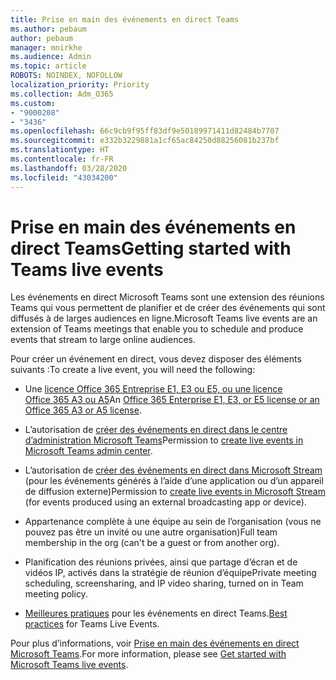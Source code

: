 ```yaml
---
title: Prise en main des événements en direct Teams
ms.author: pebaum
author: pebaum
manager: mnirkhe
ms.audience: Admin
ms.topic: article
ROBOTS: NOINDEX, NOFOLLOW
localization_priority: Priority
ms.collection: Adm_O365
ms.custom:
- "9000208"
- "3436"
ms.openlocfilehash: 66c9cb9f95ff83df9e50189971411d82484b7707
ms.sourcegitcommit: e332b3229881a1cf65ac84250d88256081b237bf
ms.translationtype: HT
ms.contentlocale: fr-FR
ms.lasthandoff: 03/28/2020
ms.locfileid: "43034200"
---
```

# <a name="getting-started-with-teams-live-events"></a><span data-ttu-id="82357-102">Prise en main des événements en direct Teams</span><span class="sxs-lookup"><span data-stu-id="82357-102">Getting started with Teams live events</span></span>

<span data-ttu-id="82357-103">Les événements en direct Microsoft Teams sont une extension des réunions Teams qui vous permettent de planifier et de créer des événements qui sont diffusés à de larges audiences en ligne.</span><span class="sxs-lookup"><span data-stu-id="82357-103">Microsoft Teams live events are an extension of Teams meetings that enable you to schedule and produce events that stream to large online audiences.</span></span>

<span data-ttu-id="82357-104">Pour créer un événement en direct, vous devez disposer des éléments suivants :</span><span class="sxs-lookup"><span data-stu-id="82357-104">To create a live event, you will need the following:</span></span>

- <span data-ttu-id="82357-105">Une [licence Office 365 Entreprise E1, E3 ou E5, ou une licence Office 365 A3 ou A5](https://docs.microsoft.com/microsoftteams/teams-live-events/set-up-for-teams-live-events#step-2-get-and-assign-licenses)</span><span class="sxs-lookup"><span data-stu-id="82357-105">An [Office 365 Enterprise E1, E3, or E5 license or an Office 365 A3 or A5 license](https://docs.microsoft.com/microsoftteams/teams-live-events/set-up-for-teams-live-events#step-2-get-and-assign-licenses).</span></span>

- <span data-ttu-id="82357-106">L’autorisation de [créer des événements en direct dans le centre d’administration Microsoft Teams](https://docs.microsoft.com/microsoftteams/teams-live-events/set-up-for-teams-live-events#create-or-edit-a-live-events-policy)</span><span class="sxs-lookup"><span data-stu-id="82357-106">Permission to [create live events in Microsoft Teams admin center](https://docs.microsoft.com/microsoftteams/teams-live-events/set-up-for-teams-live-events#create-or-edit-a-live-events-policy).</span></span>

- <span data-ttu-id="82357-107">L’autorisation de [créer des événements en direct dans Microsoft Stream](https://docs.microsoft.com/microsoftteams/teams-live-events/what-are-teams-live-events) (pour les événements générés à l’aide d’une application ou d’un appareil de diffusion externe)</span><span class="sxs-lookup"><span data-stu-id="82357-107">Permission to [create live events in Microsoft Stream](https://docs.microsoft.com/microsoftteams/teams-live-events/what-are-teams-live-events) (for events produced using an external broadcasting app or device).</span></span>

- <span data-ttu-id="82357-108">Appartenance complète à une équipe au sein de l’organisation (vous ne pouvez pas être un invité ou une autre organisation)</span><span class="sxs-lookup"><span data-stu-id="82357-108">Full team membership in the org (can't be a guest or from another org).</span></span>

- <span data-ttu-id="82357-109">Planification des réunions privées, ainsi que partage d’écran et de vidéos IP, activés dans la stratégie de réunion d’équipe</span><span class="sxs-lookup"><span data-stu-id="82357-109">Private meeting scheduling, screensharing, and IP video sharing, turned on in Team meeting policy.</span></span>

- <span data-ttu-id="82357-110">[Meilleures pratiques](https://support.office.com/article/Best-practices-for-producing-a-Teams-live-event-e500370e-4dd1-4187-8b48-af10ef02cf42) pour les événements en direct Teams.</span><span class="sxs-lookup"><span data-stu-id="82357-110">[Best practices](https://support.office.com/article/Best-practices-for-producing-a-Teams-live-event-e500370e-4dd1-4187-8b48-af10ef02cf42) for Teams Live Events.</span></span>

<span data-ttu-id="82357-111">Pour plus d’informations, voir [Prise en main des événements en direct Microsoft Teams](https://support.office.com/article/get-started-with-microsoft-teams-live-events-d077fec2-a058-483e-9ab5-1494afda578a).</span><span class="sxs-lookup"><span data-stu-id="82357-111">For more information, please see [Get started with Microsoft Teams live events](https://support.office.com/article/get-started-with-microsoft-teams-live-events-d077fec2-a058-483e-9ab5-1494afda578a).</span></span>
